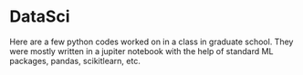 # DataSci

Here are a few python codes worked on in a class in graduate school. 
They were mostly written in a jupiter notebook with the help of standard ML packages, pandas, scikitlearn, etc. 
